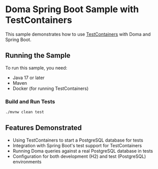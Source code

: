 # Doma Spring Boot Sample with TestContainers

This sample demonstrates how to use [TestContainers](https://www.testcontainers.org/) with Doma and Spring Boot.

## Running the Sample

To run this sample, you need:
- Java 17 or later
- Maven
- Docker (for running TestContainers)

### Build and Run Tests

```bash
./mvnw clean test
```

## Features Demonstrated

- Using TestContainers to start a PostgreSQL database for tests
- Integration with Spring Boot's test support for TestContainers
- Running Doma queries against a real PostgreSQL database in tests
- Configuration for both development (H2) and test (PostgreSQL) environments

